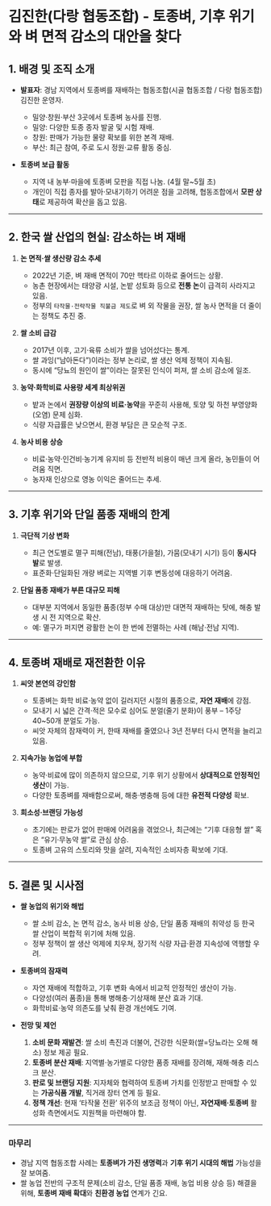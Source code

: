# 김진한(다랑 협동조합) - 토종벼, 기후 위기와 벼 면적 감소의 대안을 찾다 

## 1. 배경 및 조직 소개

- **발표자**: 경남 지역에서 토종벼를 재배하는 협동조합(시골 협동조합 / 다랑 협동조합) 김진한 운영자.  
  - 밀양·창원·부산 3곳에서 토종벼 농사를 진행.  
  - 밀양: 다양한 토종 종자 발굴 및 시험 재배.  
  - 창원: 판매가 가능한 물량 확보를 위한 본격 재배.  
  - 부산: 최근 참여, 주로 도시 정원·교류 활동 중심.

- **토종벼 보급 활동**  
  - 지역 내 농부·마을에 토종벼 모판을 직접 나눔. (4월 말~5월 초)  
  - 개인이 직접 종자를 발아·모내기하기 어려운 점을 고려해, 협동조합에서 **모판 상태**로 제공하여 확산을 돕고 있음.

---

## 2. 한국 쌀 산업의 현실: 감소하는 벼 재배

1) **논 면적·쌀 생산량 감소 추세**  
   - 2022년 기준, 벼 재배 면적이 70만 헥타르 이하로 줄어드는 상황.  
   - 농촌 현장에서는 태양광 시설, 논밭 성토화 등으로 **전통 논**이 급격히 사라지고 있음.  
   - 정부의 `타작물·전략작물 직불금 제도`로 벼 외 작물을 권장, 쌀 농사 면적을 더 줄이는 정책도 추진 중.

2) **쌀 소비 급감**  
   - 2017년 이후, 고기·육류 소비가 쌀을 넘어섰다는 통계.  
   - 쌀 과잉(“남아돈다”)이라는 정부 논리로, 쌀 생산 억제 정책이 지속됨.  
   - 동시에 “당뇨의 원인이 쌀”이라는 잘못된 인식이 퍼져, 쌀 소비 감소에 일조.

3) **농약·화학비료 사용량 세계 최상위권**  
   - 밭과 논에서 **권장량 이상의 비료·농약**을 꾸준히 사용해, 토양 및 하천 부영양화(오염) 문제 심화.  
   - 식량 자급률은 낮으면서, 환경 부담은 큰 모순적 구조.

4) **농사 비용 상승**  
   - 비료·농약·인건비·농기계 유지비 등 전반적 비용이 매년 크게 올라, 농민들이 어려움 직면.  
   - 농자재 인상으로 영농 이익은 줄어드는 추세.

---

## 3. 기후 위기와 단일 품종 재배의 한계

1) **극단적 기상 변화**  
   - 최근 연도별로 멸구 피해(전남), 태풍(가을철), 가뭄(모내기 시기) 등이 **동시다발**로 발생.  
   - 표준화·단일화된 개량 벼로는 지역별 기후 변동성에 대응하기 어려움.

2) **단일 품종 재배가 부른 대규모 피해**  
   - 대부분 지역에서 동일한 품종(정부 수매 대상)만 대면적 재배하는 탓에, 해충 발생 시 전 지역으로 확산.  
   - 예: 멸구가 퍼지면 광활한 논이 한 번에 전멸하는 사례 (해남·전남 지역).

---

## 4. 토종벼 재배로 재전환한 이유

1) **씨앗 본연의 강인함**  
   - 토종벼는 화학 비료·농약 없이 길러지던 시절의 품종으로, **자연 재배**에 강점.  
   - 모내기 시 넓은 간격·적은 모수로 심어도 분얼(줄기 분화)이 풍부 – 1주당 40~50개 분얼도 가능.  
   - 씨앗 자체의 잠재력이 커, 한때 재배를 줄였으나 3년 전부터 다시 면적을 늘리고 있음.

2) **지속가능 농업에 부합**  
   - 농약·비료에 많이 의존하지 않으므로, 기후 위기 상황에서 **상대적으로 안정적인 생산**이 가능.  
   - 다양한 토종벼를 재배함으로써, 해충·병충해 등에 대한 **유전적 다양성** 확보.

3) **희소성·브랜딩 가능성**  
   - 초기에는 판로가 없어 판매에 어려움을 겪었으나, 최근에는 “기후 대응형 쌀” 혹은 “유기·무농약 쌀”로 관심 상승.  
   - 토종벼 고유의 스토리와 맛을 살려, 지속적인 소비자층 확보에 기대.

---

## 5. 결론 및 시사점

- **쌀 농업의 위기와 해법**  
  - 쌀 소비 감소, 논 면적 감소, 농사 비용 상승, 단일 품종 재배의 취약성 등 한국 쌀 산업이 복합적 위기에 처해 있음.  
  - 정부 정책이 쌀 생산 억제에 치우쳐, 장기적 식량 자급·환경 지속성에 역행할 우려.

- **토종벼의 잠재력**  
  - 자연 재배에 적합하고, 기후 변화 속에서 비교적 안정적인 생산이 가능.  
  - 다양성(여러 품종)을 통해 병해충·기상재해 분산 효과 기대.  
  - 화학비료·농약 의존도를 낮춰 환경 개선에도 기여.

- **전망 및 제언**  
  1. **소비 문화 재발견**: 쌀 소비 촉진과 더불어, 건강한 식문화(쌀=당뇨라는 오해 해소) 정보 제공 필요.  
  2. **토종벼 분산 재배**: 지역별·농가별로 다양한 품종 재배를 장려해, 재해·해충 리스크 분산.  
  3. **판로 및 브랜딩 지원**: 지자체와 협력하여 토종벼 가치를 인정받고 판매할 수 있는 **가공식품 개발**, 직거래 장터 연계 등 필요.  
  4. **정책 개선**: 현재 ‘타작물 전환’ 위주의 보조금 정책이 아닌, **자연재배·토종벼** 활성화 측면에서도 지원책을 마련해야 함.

---

### 마무리

- 경남 지역 협동조합 사례는 **토종벼가 가진 생명력**과 **기후 위기 시대의 해법** 가능성을 잘 보여줌.  
- 쌀 농업 전반의 구조적 문제(소비 감소, 단일 품종 재배, 농업 비용 상승 등) 해결을 위해, **토종벼 재배 확대**와 **친환경 농업** 연계가 긴요.
